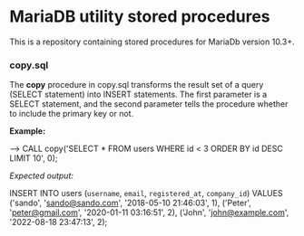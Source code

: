 # MariaDB utility stored procedures

This is a repository containing stored procedures for MariaDb version 10.3+.

### copy.sql

The **copy** procedure in copy.sql transforms the result set of a query (SELECT statement) into INSERT statements. The first parameter is a SELECT statement, and the second parameter tells the procedure whether to include the primary key or not.

**Example:**

--> CALL copy('SELECT * FROM users WHERE id < 3 ORDER BY id DESC LIMIT 10', 0);

*Expected output:*

INSERT INTO users (`username`, `email`, `registered_at`, `company_id`) VALUES 
('sando', 'sando@sando.com', '2018-05-10 21:46:03', 1),
('Peter', 'peter@gmail.com', '2020-01-11 03:16:51', 2),
('John', 'john@example.com', '2022-08-18 23:47:13', 2);
